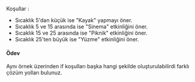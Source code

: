 Koşullar :

* Sıcaklık 5'dan küçük ise "Kayak" yapmayı öner.
* Sıcaklık 5 ve 15 arasında ise "Sinema" etkinliğini öner.
* Sıcaklık 15 ve 25 arasında ise "Piknik" etkinliğini öner.
* Sıcaklık 25'ten büyük ise "Yüzme" etkinliğini öner.

#### Ödev
Aynı örnek üzerinden if koşulları başka hangi şekilde oluşturulabilirdi farklı çözüm yolları bulunuz.